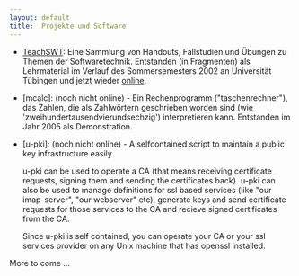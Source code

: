 ```yaml
---
layout: default
title:  Projekte und Software
---
```


* [TeachSWT]: Eine Sammlung von Handouts, Fallstudien und Übungen zu Themen der
  Softwaretechnik. Entstanden (in Fragmenten) als Lehrmaterial im Verlauf des
  Sommersemesters 2002 an Universität Tübingen und jetzt wieder [online][teachswt].

  [TeachSWT]:  teachswt.html

* [mcalc]: (noch nicht online) - Ein Rechenprogramm ("taschenrechner"), das Zahlen, die
  als Zahlwörtern geschrieben worden sind (wie 'zweihundertausendvierundsechzig')
  interpretieren kann. Entstanden im Jahr 2005 als Demonstration.

* [u-pki]: (noch nicht online) - A selfcontained script to maintain a public key
  infrastructure easily.

   u-pki can be used to operate a CA (that means receiving certificate requests, signing
  them and sending the certificates back). u-pki can also be used to manage definitions
  for ssl based services (like "our imap-server", "our webserver" etc), generate keys and
  send certificate requests for those services to the CA and recieve signed certificates
  from the CA.

  Since u-pki is self contained, you can operate your CA or your ssl services provider on
  any Unix machine that has openssl installed.

More to come ...